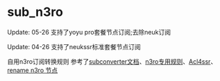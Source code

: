 # sub_n3ro

Update: 05-26 支持了yoyu pro套餐节点订阅;去除neuk订阅

Update: 04-26 支持了neukssr标准套餐节点订阅

自用n3ro订阅转换规则
参考了[subconverter文档](https://github.com/tindy2013/subconverter/blob/master/README-cn.md#%E9%85%8D%E7%BD%AE%E6%96%87%E4%BB%B6)、[n3ro专用规则](https://raw.githubusercontent.com/SNSLogty/pixiv-hosts-1/master/n3roclash.txt)、[Acl4ssr](https://github.com/ACL4SSR/ACL4SSR)、[rename n3ro 节点](https://github.com/shenwei101623/subconverter_ini/blob/master/n3ro.ini)

